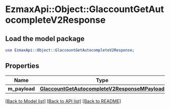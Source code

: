 # EzmaxApi::Object::GlaccountGetAutocompleteV2Response

## Load the model package
```perl
use EzmaxApi::Object::GlaccountGetAutocompleteV2Response;
```

## Properties
Name | Type | Description | Notes
------------ | ------------- | ------------- | -------------
**m_payload** | [**GlaccountGetAutocompleteV2ResponseMPayload**](GlaccountGetAutocompleteV2ResponseMPayload.md) |  | 

[[Back to Model list]](../README.md#documentation-for-models) [[Back to API list]](../README.md#documentation-for-api-endpoints) [[Back to README]](../README.md)


